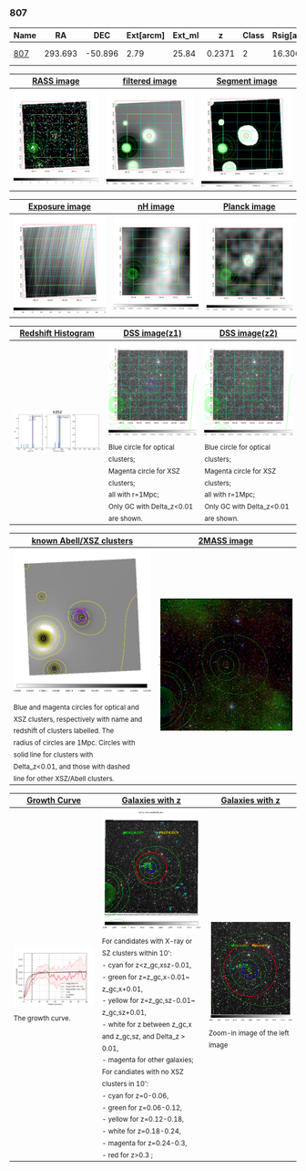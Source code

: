 <div STYLE="page-break-after: always;"></div>

### 807

|Name          |RA          |DEC      | Ext[arcm] | Ext_ml | z    | Class| Rsig[arcmin] | CRsig[c/s] | CR500[c/s] | R500[Mpc] |L500[erg/s]|F500[erg/s/cm^2]| M500[Msun]|Tx[keV]|beta|GC(XSZ,Delta_z<0.01)| GC(OPT,Delta_z<0.01)|GC|alias|
|--------------|------------|------------|---|---|-----------|--------|------|------|----|----|----|----|----|----|----|----|----|----|---|
|[807](script/807.md)     | 293.693       | -50.896       | 2.79    | 25.84   | 0.2371 | 2   | 16.306 |0.197 |0.178 |1.209 |5.781e+44 |3.431e-12 |6.375e+14 |7.255 |2.747 |Tar, |A, |Tar, A, |k352|

|[RASS image](../image/807/807_img.pdf)|[filtered image](../image/807/807_fil.pdf)|[Segment image](../image/807/807_seg.pdf)|
|-------------------|--------------------|-------------------|
| <img src="../image/807/807_img.png" width="300">  | <img src="../image/807/807_fil.png" width="300">   | <img src="../image/807/807_seg.png" width="300">  |

|[Exposure image](../image/807/807_mex.pdf)| [nH image](../image/807/807_nh.pdf)| [Planck image](../image/807/807_p.pdf)|
|-------------------|--------------------|-------------------|
|<img src="../image/807/807_mex.png" width="300">   | <img src="../image/807/807_nh.png" width="300">    | <img src="../image/807/807_p.png" width="300"> |

|[Redshift Histogram](../image/807/807_zg.pdf) | [DSS image(z1)](../image/807/807_dss_z1.pdf)      |  [DSS image(z2)](../image/807/807_dss_z2.pdf)    |
|-------------------|--------------------|-------------------|
|<img src="../image/807/807_zg.png" width="300"> |<img src="../image/807/807_dss_z1.png" width="300"> <sub><br>Blue circle for optical clusters; <br>Magenta circle for XSZ clusters; <br>all with r=1Mpc; <br>Only GC with Delta_z<0.01 are shown. </sub>| <img src="../image/807/807_dss_z2.png" width="300"><sub><br>Blue circle for optical clusters; <br>Magenta circle for XSZ clusters; <br>all with r=1Mpc; <br>Only GC with Delta_z<0.01 are shown. </sub> |

|[known Abell/XSZ clusters](../image/807/807_m.pdf) | [2MASS image](../image/807/807_2mass.pdf)      |
|-------------------|-------------------|
|<img src=../image/807/807_m.png width="300"> <sub><br>Blue and magenta circles for optical and <br>XSZ clusters, respectively with name and <br>redshift of clusters labelled. The <br>radius of circles are 1Mpc. Circles with <br>solid line for clusters with <br>Delta_z<0.01, and those with dashed <br>line for other XSZ/Abell clusters.        </sub>|<img src="../image/807/807_2mass.png" width="300">  |

|[Growth Curve](../image/807/807_gca_all.png) |[Galaxies with z](../image/807/807_opt_ned.pdf) |[Galaxies with z](../image/807/807_opt_ned_zoom.pdf) |
|-------------------|-------------------|-------------------|
| <img src="../image/807/807_gca_all.png" width="300"> <sub><br>The growth curve.</sub>| <img src=../image/807/807_opt_ned.png width="300"> <br><sub> For candidates with X-ray or SZ clusters within 10': <br> - cyan for z<z_gc,xsz-0.01, <br> - green for z=z_gc,x-0.01~ z_gc,x+0.01, <br> - yellow for z=z_gc,sz-0.01~ z_gc,sz+0.01, <br> - white for z between z_gc,x and z_gc,sz, and Delta_z > 0.01, <br> - magenta for other galaxies; <br>For candiates with no XSZ clusters in 10': <br> - cyan for z=0-0.06, <br> - green for z=0.06-0.12, <br> - yellow for z=0.12-0.18, <br> - white for z=0.18-0.24, <br> - magenta for z=0.24-0.3, <br> - red for z>0.3 ;  </sub>|<img src=../image/807/807_opt_ned_zoom.png width="300">  <br><sub> Zoom-in image of the left image</sub>|




